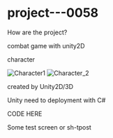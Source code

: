 # project---0058

How are the project? 


combat game with unity2D



character 

![Character1](https://user-images.githubusercontent.com/65335874/121883308-28bedf80-cd44-11eb-86dd-ff3e8c83cab3.png)
![Character_2](https://user-images.githubusercontent.com/65335874/121883337-2f4d5700-cd44-11eb-8362-dae205f24a67.png)


created by Unity2D/3D

Unity need to deployment with C#

CODE HERE



Some test screen or sh-tpost

